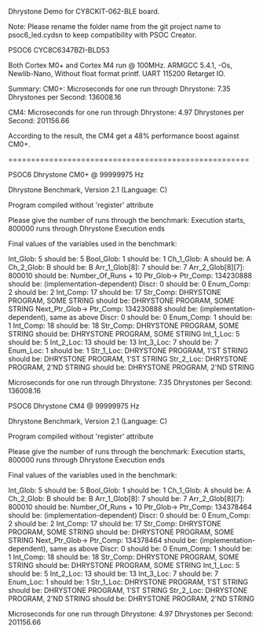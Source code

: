 Dhrystone Demo for CY8CKIT-062-BLE board.

Note: Please rename the folder name from the git project name to psoc6_led.cydsn to keep compatibility with PSOC Creator.

PSOC6 CYC8C6347BZI-BLD53

Both Cortex M0+ and Cortex M4 run @ 100MHz.
ARMGCC 5.4.1, -Os, Newlib-Nano, Without float format printf. UART 115200 Retarget IO.

Summary:
CM0+:
Microseconds for one run through Dhrystone: 7.35
Dhrystones per Second:                      136008.16

CM4:
Microseconds for one run through Dhrystone: 4.97
Dhrystones per Second:                      201156.66

According to the result, the CM4 get a 48% performance boost against CM0+.

=====================================================

PSOC6 Dhrystone CM0+ @ 99999975 Hz

Dhrystone Benchmark, Version 2.1 (Language: C)

Program compiled without 'register' attribute

Please give the number of runs through the benchmark:
Execution starts, 800000 runs through Dhrystone
Execution ends

Final values of the variables used in the benchmark:

Int_Glob:            5
        should be:   5
Bool_Glob:           1
        should be:   1
Ch_1_Glob:           A
        should be:   A
Ch_2_Glob:           B
        should be:   B
Arr_1_Glob[8]:       7
        should be:   7
Arr_2_Glob[8][7]:    800010
        should be:   Number_Of_Runs + 10
Ptr_Glob->
  Ptr_Comp:          134230888
        should be:   (implementation-dependent)
  Discr:             0
        should be:   0
  Enum_Comp:         2
        should be:   2
  Int_Comp:          17
        should be:   17
  Str_Comp:          DHRYSTONE PROGRAM, SOME STRING
        should be:   DHRYSTONE PROGRAM, SOME STRING
Next_Ptr_Glob->
  Ptr_Comp:          134230888
        should be:   (implementation-dependent), same as above
  Discr:             0
        should be:   0
  Enum_Comp:         1
        should be:   1
  Int_Comp:          18
        should be:   18
  Str_Comp:          DHRYSTONE PROGRAM, SOME STRING
        should be:   DHRYSTONE PROGRAM, SOME STRING
Int_1_Loc:           5
        should be:   5
Int_2_Loc:           13
        should be:   13
Int_3_Loc:           7
        should be:   7
Enum_Loc:            1
        should be:   1
Str_1_Loc:           DHRYSTONE PROGRAM, 1'ST STRING
        should be:   DHRYSTONE PROGRAM, 1'ST STRING
Str_2_Loc:           DHRYSTONE PROGRAM, 2'ND STRING
        should be:   DHRYSTONE PROGRAM, 2'ND STRING

Microseconds for one run through Dhrystone: 7.35
Dhrystones per Second:                      136008.16

PSOC6 Dhrystone CM4 @ 99999975 Hz

Dhrystone Benchmark, Version 2.1 (Language: C)

Program compiled without 'register' attribute

Please give the number of runs through the benchmark:
Execution starts, 800000 runs through Dhrystone
Execution ends

Final values of the variables used in the benchmark:

Int_Glob:            5
        should be:   5
Bool_Glob:           1
        should be:   1
Ch_1_Glob:           A
        should be:   A
Ch_2_Glob:           B
        should be:   B
Arr_1_Glob[8]:       7
        should be:   7
Arr_2_Glob[8][7]:    800010
        should be:   Number_Of_Runs + 10
Ptr_Glob->
  Ptr_Comp:          134378464
        should be:   (implementation-dependent)
  Discr:             0
        should be:   0
  Enum_Comp:         2
        should be:   2
  Int_Comp:          17
        should be:   17
  Str_Comp:          DHRYSTONE PROGRAM, SOME STRING
        should be:   DHRYSTONE PROGRAM, SOME STRING
Next_Ptr_Glob->
  Ptr_Comp:          134378464
        should be:   (implementation-dependent), same as above
  Discr:             0
        should be:   0
  Enum_Comp:         1
        should be:   1
  Int_Comp:          18
        should be:   18
  Str_Comp:          DHRYSTONE PROGRAM, SOME STRING
        should be:   DHRYSTONE PROGRAM, SOME STRING
Int_1_Loc:           5
        should be:   5
Int_2_Loc:           13
        should be:   13
Int_3_Loc:           7
        should be:   7
Enum_Loc:            1
        should be:   1
Str_1_Loc:           DHRYSTONE PROGRAM, 1'ST STRING
        should be:   DHRYSTONE PROGRAM, 1'ST STRING
Str_2_Loc:           DHRYSTONE PROGRAM, 2'ND STRING
        should be:   DHRYSTONE PROGRAM, 2'ND STRING

Microseconds for one run through Dhrystone: 4.97
Dhrystones per Second:                      201156.66

